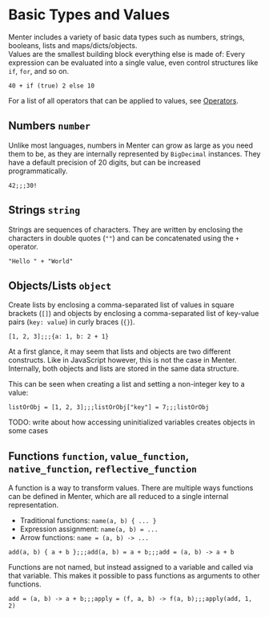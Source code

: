 # Basic Types and Values

Menter includes a variety of basic data types such as numbers, strings, booleans, lists and maps/dicts/objects.  
Values are the smallest building block everything else is made of: Every expression can be evaluated into a single
value, even control structures like `if`, `for`, and so on.

```result=42
40 + if (true) 2 else 10
```

For a list of all operators that can be applied to values, see [Operators](Core_Language_operators.html).

## Numbers `number`

Unlike most languages, numbers in Menter can grow as large as you need them to be, as they are internally represented by
`BigDecimal` instances. They have a default precision of 20 digits, but can be increased programmatically.

```result=42;;;265252859812191058636308480000000
42;;;30!
```

## Strings `string`

Strings are sequences of characters. They are written by enclosing the characters in double quotes (`""`) and can be
concatenated using the `+` operator.

```result="Hello World"
"Hello " + "World"
```

## Objects/Lists `object`

Create lists by enclosing a comma-separated list of values in square brackets (`[]`) and objects by enclosing a
comma-separated list of key-value pairs (`key: value`) in curly braces (`{}`).

```result=[1, 2, 3];;;{a: 1, b: 3}
[1, 2, 3];;;{a: 1, b: 2 + 1}
```

At a first glance, it may seem that lists and objects are two different constructs. Like in JavaScript however, this is
not the case in Menter. Internally, both objects and lists are stored in the same data structure.

This can be seen when creating a list and setting a non-integer key to a value:

```result=[1, 2, 3];;;7;;;{0: 1, 1: 2, 2: 3, key: 7}
listOrObj = [1, 2, 3];;;listOrObj["key"] = 7;;;listOrObj
```

TODO: write about how accessing uninitialized variables creates objects in some cases

## Functions `function`, `value_function`, `native_function`, `reflective_function`

A function is a way to transform values. There are multiple ways functions can be defined in Menter, which are all
reduced to a single internal representation.

- Traditional functions: `name(a, b) { ... }`
- Expression assignment: `name(a, b) = ...`
- Arrow functions: `name = (a, b) -> ...`

```result=(a, b) -> { a + b; };;;(a, b) -> { a + b; };;;(a, b) -> { a + b; }
add(a, b) { a + b };;;add(a, b) = a + b;;;add = (a, b) -> a + b
```

Functions are not named, but instead assigned to a variable and called via that variable. This makes it possible to pass
functions as arguments to other functions.

```result=(a, b) -> { a + b; };;;(f, a, b) -> { f(a, b); };;;3
add = (a, b) -> a + b;;;apply = (f, a, b) -> f(a, b);;;apply(add, 1, 2)
```
